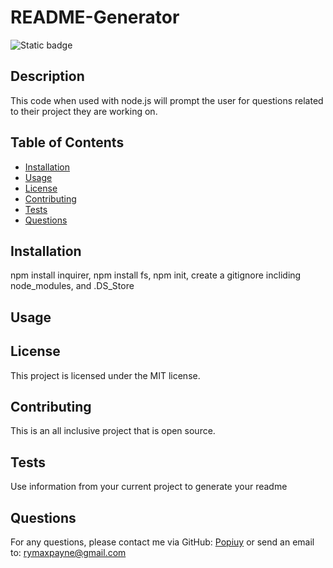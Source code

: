 
# README-Generator
![Static badge](https://img.shields.io/badge/license-MIT-blue)

## Description
This code when used with node.js will prompt the user for questions related to their project they are working on.

## Table of Contents
- [Installation](#installation)
- [Usage](#usage)
- [License](#license)
- [Contributing](#contributing)
- [Tests](#tests)
- [Questions](#questions)

## Installation
npm install inquirer, npm install fs, npm init, create a gitignore incliding node_modules, and .DS_Store

## Usage


## License
This project is licensed under the MIT license.

## Contributing
This is an all inclusive project that is open source.

## Tests
Use information from your current project to generate your readme

## Questions
For any questions, please contact me via GitHub: [Popiuy](https://github.com/Popiuy)
or send an email to: rymaxpayne@gmail.com
